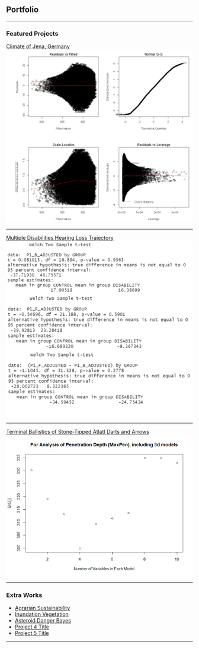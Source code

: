 ## Portfolio

---

### Featured Projects

[Climate of Jena, Germany](/projects/jena_climate_2009_2016.html)
<img src="images/diagnosticplots.png?raw=true"/>

---
[Multiple Disabilities Hearing Loss Trajectory](/projects/HearingLearningProject.html)
<img src="images/ttest.png?raw=true"/>

---
[Terminal Ballistics of Stone-Tipped Atlatl Darts and Arrows](/projects/Armature_markdown.html)
<img src="images/variablesinmodel.png?raw=true"/>

---

### Extra Works

- [Agrarian Sustainability](/projects/AgrarianSustainability.html)
- [Inundation Vegetation](/projects/Inundation_Vegetation.html)
- [Asteroid Danger Bayes](/projects/Asteroid_danger_bayes.html)
- [Project 4 Title](http://example.com/)
- [Project 5 Title](http://example.com/)


---
